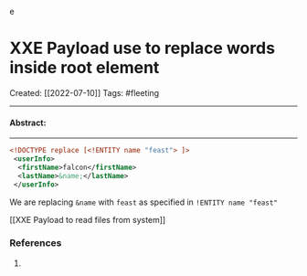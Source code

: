 e

# XXE Payload use to replace words inside root element
Created:  [[2022-07-10]]
Tags: #fleeting 

---
#### Abstract:


---
```XML
<!DOCTYPE replace [<!ENTITY name "feast"> ]>  
 <userInfo>  
  <firstName>falcon</firstName>  
  <lastName>&name;</lastName>  
 </userInfo>
```
We are replacing `&name` with `feast` as specified in `!ENTITY name "feast"`


[[XXE Payload to read files from system]]










### References
1. 